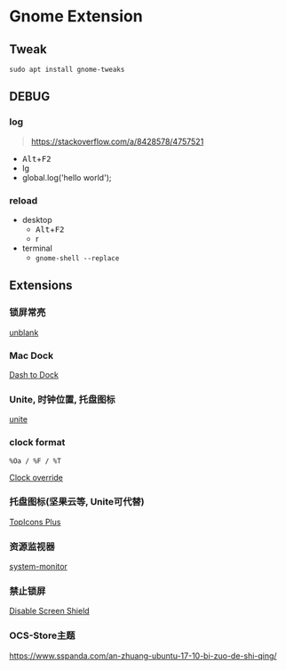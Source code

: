 Gnome Extension
===============

Tweak
-----

    sudo apt install gnome-tweaks

DEBUG
-----

### log

> <https://stackoverflow.com/a/8428578/4757521>

- <kbd>Alt</kbd>+<kbd>F2</kbd>
- lg
- global.log('hello world');

### reload

- desktop
  - <kbd>Alt</kbd>+<kbd>F2</kbd>
  - r
- terminal
  - `gnome-shell --replace`


Extensions
----------

### 锁屏常亮

[unblank](https://extensions.gnome.org/extension/1414/unblank/)

### Mac Dock

[Dash to Dock](https://extensions.gnome.org/extension/307/dash-to-dock/)

### Unite, 时钟位置, 托盘图标

[unite](https://extensions.gnome.org/extension/1287/unite/)

### clock format

    %Oa / %F / %T

[Clock override](https://extensions.gnome.org/extension/1206/clock-override/)

### 托盘图标(坚果云等, Unite可代替)

[TopIcons Plus](https://extensions.gnome.org/extension/1031/topicons/)

### 资源监视器

[system-monitor](https://extensions.gnome.org/extension/120/system-monitor/)

### 禁止锁屏

[Disable Screen Shield](https://extensions.gnome.org/extension/672/disable-screen-shield/)

### OCS-Store主题

<https://www.sspanda.com/an-zhuang-ubuntu-17-10-bi-zuo-de-shi-qing/>
